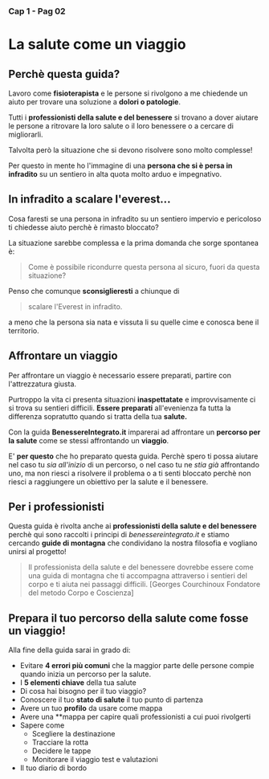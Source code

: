 ### Cap 1 - Pag 02 
# La salute come un viaggio


## Perchè questa guida?

Lavoro come **fisioterapista** e le persone si rivolgono a me chiedende un aiuto per trovare una soluzione a **dolori o patologie**.

Tutti i **professionisti della salute e del benessere** si trovano a dover aiutare le persone a ritrovare la loro salute o il loro benessere o a cercare di migliorarli.

Talvolta però la situazione che si devono risolvere sono molto complesse!  

Per questo in mente ho l'immagine di una **persona che si è persa in infradito** su un sentiero in alta quota molto arduo e impegnativo.

## In infradito a scalare l'everest... 

Cosa faresti se una persona in infradito su un sentiero impervio e pericoloso ti chiedesse aiuto perchè è rimasto bloccato?

La situazione sarebbe complessa e la prima domanda che sorge spontanea è:

> Come è possibile ricondurre questa persona al sicuro, fuori da questa situazione? 

Penso che comunque **sconsiglieresti** a chiunque di

> scalare l'Everest in infradito.

a meno che la persona sia nata e vissuta li su quelle cime e conosca bene il territorio.

## Affrontare un viaggio

Per affrontare un viaggio è necessario essere preparati, partire con l'attrezzatura giusta. 

Purtroppo la vita ci presenta situazioni **inaspettatate** e improvvisamente ci si trova su sentieri difficili. **Essere preparati** all'evenienza fa tutta la differenza sopratutto quando si tratta della tua **salute.**

Con la guida **BenessereIntegrato.it** imparerai ad affrontare un **percorso per la salute** come se stessi affrontando un **viaggio**. 

E' **per questo** che ho preparato questa guida. Perchè spero  ti possa aiutare nel caso tu *sia all'inizio* di un percorso, o nel caso tu ne *stia  già* affrontando uno,  ma non riesci a risolvere il problema o a ti senti bloccato perchè non riesci a raggiungere un obiettivo per la salute e il benessere.


## Per i professionisti

Questa guida è rivolta anche  ai **professionisti della salute e del benessere** perchè qui sono raccolti i principi di *benessereintegrato.it* e stiamo cercando **guide di montagna** che condividano la nostra filosofia e vogliano unirsi al progetto!

> Il professionista della salute e del benessere dovrebbe essere come una guida di montagna che ti accompagna attraverso i sentieri del corpo e ti aiuta nei passaggi difficili.
[Georges Courchinoux Fondatore del metodo Corpo e Coscienza]


## Prepara il tuo percorso della salute come fosse un viaggio!
    
Alla fine della guida sarai in grado di:

-  Evitare **4 errori più comuni** che la maggior parte delle persone compie quando inizia un percorso per la salute.
-  I **5 elementi chiave** della tua salute
-  Di cosa hai bisogno per il tuo viaggio?
- Conoscere il tuo **stato di salute** il tuo punto di partenza
- Avere un tuo **profilo** da usare come mappa 
- Avere una **mappa per capire quali professionisti a cui puoi rivolgerti
- Sapere come
	- Scegliere la destinazione 
	- Tracciare la rotta 
	- Decidere le tappe  
	- Monitorare il viaggio test e valutazioni
- Il tuo diario di bordo




<!--stackedit_data:
eyJoaXN0b3J5IjpbMTMxMjU3MTk1MiwxMzc4Mzc3MzEyXX0=
-->